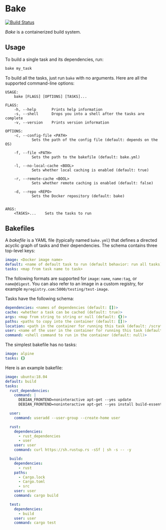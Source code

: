 # Bake

[![Build Status](https://travis-ci.org/stepchowfun/bake.svg?branch=master)](https://travis-ci.org/stepchowfun/bake)

*Bake* is a containerized build system.

## Usage

To build a single task and its dependencies, run:

```sh
bake my_task
```

To build all the tasks, just run `bake` with no arguments. Here are all the supported command-line options:

```
USAGE:
    bake [FLAGS] [OPTIONS] [TASKS]...

FLAGS:
    -h, --help       Prints help information
    -s, --shell      Drops you into a shell after the tasks are complete
    -v, --version    Prints version information

OPTIONS:
    -c, --config-file <PATH>
            Sets the path of the config file (default: depends on the OS)

    -f, --file <PATH>
            Sets the path to the bakefile (default: bake.yml)

    -l, --no-local-cache <BOOL>
            Sets whether local caching is enabled (default: true)

    -r, --remote-cache <BOOL>
            Sets whether remote caching is enabled (default: false)

    -d, --repo <REPO>
            Sets the Docker repository (default: bake)


ARGS:
    <TASKS>...    Sets the tasks to run
```

## Bakefiles

A *bakefile* is a YAML file (typically named `bake.yml`) that defines a directed acyclic graph of tasks and their dependencies. The schema contains three top-level keys:

```yaml
image: <Docker image name>
default: <name of default task to run (default behavior: run all tasks)>
tasks: <map from task name to task>
```

The following formats are supported for `image`: `name`, `name:tag`, or `name@digest`. You can also refer to an image in a custom registry, for example `myregistry.com:5000/testing/test-image`.

Tasks have the following schema:

```yaml
dependencies: <names of dependencies (default: [])>
cache: <whether a task can be cached (default: true)>
args: <map from string to string or null (default: {})>
paths: <paths to copy into the container (default: [])>
location: <path in the container for running this task (default: /scratch)>
user: <name of the user in the container for running this task (default: root)>
command: <shell command to run in the container (default: null)>
```

The simplest bakefile has no tasks:

```yaml
image: alpine
tasks: {}
```

Here is an example bakefile:

```yaml
image: ubuntu:18.04
default: build
tasks:
  rust_dependencies:
    command: |
      DEBIAN_FRONTEND=noninteractive apt-get --yes update
      DEBIAN_FRONTEND=noninteractive apt-get --yes install build-essential curl

  user:
    command: useradd --user-group --create-home user

  rust:
    dependencies:
      - rust_dependencies
      - user
    user: user
    command: curl https://sh.rustup.rs -sSf | sh -s -- -y

  build:
    dependencies:
      - rust
    paths:
      - Cargo.lock
      - Cargo.toml
      - src
    user: user
    command: cargo build

  test:
    dependencies:
      - build
    user: user
    command: cargo test
```

